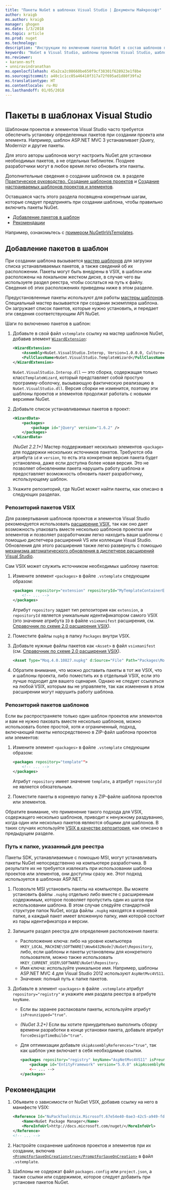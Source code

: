 ```yaml
---
title: "Пакеты NuGet в шаблонах Visual Studio | Документы Майкрософт"
author: kraigb
ms.author: kraigb
manager: ghogen
ms.date: 1/3/2018
ms.topic: article
ms.prod: nuget
ms.technology: 
description: "Инструкции по включению пакетов NuGet в состав шаблонов проектов и элементов Visual Studio."
keywords: "NuGet в Visual Studio, шаблоны проектов Visual Studio, шаблоны элементов Visual Studio, пакеты в шаблонах проектов, пакеты в шаблонах элементов"
ms.reviewer:
- karann-msft
- unniravindranathan
ms.openlocfilehash: 45a2ca2c08660be650f9cf38301f628923e1f8be
ms.sourcegitcommit: a40c1c1cc05a46410f317a72f695ad1d80f39fa2
ms.translationtype: HT
ms.contentlocale: ru-RU
ms.lasthandoff: 01/05/2018
---
```

# <a name="packages-in-visual-studio-templates"></a>Пакеты в шаблонах Visual Studio

Шаблонам проектов и элементов Visual Studio часто требуется обеспечить установку определенных пакетов при создании проекта или элемента. Например, шаблон ASP.NET MVC 3 устанавливает jQuery, Modernizr и другие пакеты.

Для этого авторы шаблонов могут настроить NuGet для установки необходимых пакетов, а не отдельных библиотек. Позднее разработчики могут в любое время легко обновить эти пакеты.

Дополнительные сведения о создании шаблонов см. в разделе [Практическое руководство. Создание шаблонов проектов](/visualstudio/ide/how-to-create-project-templates) и [Создание настраиваемых шаблонов проектов и элементов](/visualstudio/extensibility/creating-custom-project-and-item-templates).

Оставшаяся часть этого раздела посвящена конкретным шагам, которые следует предпринять при создании шаблона, чтобы правильно включить пакеты NuGet.

- [Добавление пакетов в шаблон](#adding-packages-to-a-template)
- [Рекомендации](#best-practices)

Например, ознакомьтесь с [примером NuGetInVsTemplates](https://bitbucket.org/marcind/nugetinvstemplates).

## <a name="adding-packages-to-a-template"></a>Добавление пакетов в шаблон

При создании шаблона вызывается [мастер шаблонов](/visualstudio/extensibility/how-to-use-wizards-with-project-templates) для загрузки списка устанавливаемых пакетов, а также сведений об их расположении. Пакеты могут быть внедрены в VSIX, в шаблон или расположены на локальном жестком диске, в случае чего вы используете раздел реестра, чтобы сослаться на путь к файлу. Сведения об этих расположениях приведены ниже в этом разделе.

Предустановленные пакеты используют для работы [мастеры шаблонов](/visualstudio/extensibility/how-to-use-wizards-with-project-templates). Специальный мастер вызывается при создании экземпляра шаблона. Он загружает список пакетов, которые нужно установить, и передает эти сведения соответствующим API NuGet.

Шаги по включению пакетов в шаблон:

1. Добавьте в свой файл `vstemplate` ссылку на мастер шаблонов NuGet, добавив элемент [`WizardExtension`](/visualstudio/extensibility/wizardextension-element-visual-studio-templates):

    ```xml
    <WizardExtension>
        <Assembly>NuGet.VisualStudio.Interop, Version=1.0.0.0, Culture=neutral, PublicKeyToken=b03f5f7f11d50a3a</Assembly>
        <FullClassName>NuGet.VisualStudio.TemplateWizard</FullClassName>
    </WizardExtension>
    ```

    `NuGet.VisualStudio.Interop.dll` — это сборка, содержащая только класс`TemplateWizard`, который представляет собой простую программу-оболочку, вызывающую фактическую реализацию в `NuGet.VisualStudio.dll`. Версия сборки не изменится, поэтому эти шаблоны проектов и элементов продолжат работать с новыми версиями NuGet.

1. Добавьте список устанавливаемых пакетов в проект:

    ```xml
    <WizardData>
        <packages>
            <package id="jQuery" version="1.6.2" />
        </packages>
    </WizardData>
    ```

    *(NuGet 2.2.1+)*  Мастер поддерживает несколько элементов `<package>` для поддержки нескольких источников пакетов. Требуются оба атрибута `id` и `version`, то есть эта конкретная версия пакета будет установлена, даже если доступна более новая версия. Это не позволяет обновлениям пакета нарушить работу шаблона и предоставляет возможность обновить пакет разработчику, использующему шаблон.

1. Укажите репозиторий, где NuGet может найти пакеты, как описано в следующих разделах.

### <a name="vsix-package-repository"></a>Репозиторий пакетов VSIX

Для развертывания шаблонов проектов и элементов Visual Studio рекомендуется использовать [расширение VSIX](/visualstudio/extensibility/shipping-visual-studio-extensions), так как оно дает возможность упаковать вместе несколько шаблонов проектов или элементов и позволяет разработчикам легко находить ваши шаблоны с помощью диспетчера расширений VS или коллекции Visual Studio. Обновления для этого расширения также легко развернуть с помощью [механизма автоматического обновления в диспетчере расширений Visual Studio](/visualstudio/extensibility/how-to-update-a-visual-studio-extension).

Сам VSIX может служить источником необходимых шаблону пакетов:

1. Измените элемент `<packages>` в файле `.vstemplate` следующим образом:

    ```xml
    <packages repository="extension" repositoryId="MyTemplateContainerExtensionId">
        <!-- ... -->
    </packages>
    ```

    Атрибут `repository` задает тип репозитория как `extension`, а `repositoryId` является уникальным идентификатором самого VSIX (это значение атрибута `ID` в файле `vsixmanifest` расширения, см. [Справочник по схеме 2.0 расширения VSIX](/visualstudio/extensibility/vsix-extension-schema-2-0-reference)).

1. Поместите файлы `nupkg` в папку `Packages` внутри VSIX.

1. Добавьте нужные файлы пакетов как `<Asset>` в файл `vsixmanifest` (см. [Справочник по схеме 2.0 расширения VSIX](/visualstudio/extensibility/vsix-extension-schema-2-0-reference)).

    ```xml
    <Asset Type="Moq.4.0.10827.nupkg" d:Source="File" Path="Packages\Moq.4.0.10827.nupkg" d:VsixSubPath="Packages" />
    ```

1. Обратите внимание, что можно доставить пакеты в тот же VSIX, что и шаблоны проекта, либо поместить их в отдельный VSIX, если это лучше подходит для вашего сценария. Однако не следует ссылаться на любой VSIX, которым вы не управляете, так как изменения в этом расширении могут нарушить работу шаблона.

### <a name="template-package-repository"></a>Репозиторий пакетов шаблонов

Если вы распространяете только один шаблон проектов или элементов и вам не нужно паковать вместе несколько шаблонов, можно использовать более простой, хотя и ограниченный, подход, включающий пакеты непосредственно в ZIP-файл шаблона проектов или элементов:

1. Измените элемент `<packages>` в файле `.vstemplate` следующим образом:

    ```xml
    <packages repository="template"">
        <!-- ... -->
    </packages>
    ```

    Атрибут `repository` имеет значение `template`, а атрибут `repositoryId` не является обязательным.

1. Поместите пакеты в корневую папку в ZIP-файле шаблона проектов или элементов.

Обратите внимание, что применение такого подхода для VSIX, содержащего несколько шаблонов, приводит к ненужному раздуванию, когда один или несколько пакетов являются общими для шаблонов. В таких случаях используйте [VSIX в качестве репозитория](#vsix-package-repository), как описано в предыдущем разделе.

### <a name="registry-specified-folder-path"></a>Путь к папке, указанный для реестра

Пакеты SDK, устанавливаемые с помощью MSI, могут устанавливать пакеты NuGet непосредственно на компьютере разработчика. В результате их не требуется извлекать при использовании шаблона проектов или элементов, они доступны сразу же. Этот подход используется в шаблонах ASP.NET.

1. Позвольте MSI установить пакеты на компьютере. Вы можете установить файлы `.nupkg` отдельно либо вместе с расширенным содержимым, которое позволяет пропустить один из шагов при использовании шаблона. В этом случае следуйте стандартной структуре папок NuGet, когда файлы `.nupkg` находятся в корневой папке, а каждый пакет имеет вложенную папку, имя которой состоит из пары идентификатора и версии.

1. Запишите раздел реестра для определения расположения пакета:

    - Расположение ключа: либо на уровне компьютера `HKEY_LOCAL_MACHINE\SOFTWARE[\Wow6432Node]\NuGet\Repository`, либо, если шаблоны и пакеты установлены для конкретного пользователя, можно также использовать `HKEY_CURRENT_USER\SOFTWARE\NuGet\Repository`.
    - Имя ключа: используйте уникальное имя. Например, шаблоны ASP.NET MVC 4 для Visual Studio 2012 используют `AspNetMvc4VS11`.
    - Значения: полный путь к папке пакетов.

1. Добавьте в элемент `<packages>` в файле `.vstemplate` атрибут `repository="registry"` и укажите имя раздела реестра в атрибуте `keyName`.

    - Если вы заранее распаковали пакеты, используйте атрибут `isPreunzipped="true"`.
    - *(NuGet 3.2+)* Если вы хотите принудительно выполнить сборку времени разработки в конце установки пакета, добавьте атрибут `forceDesignTimeBuild="true"`.
    - Для оптимизации добавьте `skipAssemblyReferences="true"`, так как шаблон уже включает в себя необходимые ссылки.

        ```xml
        <packages repository="registry" keyName="AspNetMvc4VS11" isPreunzipped="true">
            <package id="EntityFramework" version="5.0.0" skipAssemblyReferences="true" />
            <-- ... -->
        </packages>
        ```

## <a name="best-practices"></a>Рекомендации

1. Объявите о зависимости от NuGet VSIX, добавив ссылку на него в манифесте VSIX:

    ```xml
    <Reference Id="NuPackToolsVsix.Microsoft.67e54e40-0ae3-42c5-a949-fddf5739e7a5" MinVersion="1.7.30402.9028">
        <Name>NuGet Package Manager</Name>
        <MoreInfoUrl>http://docs.microsoft.com/nuget/</MoreInfoUrl>
    </Reference>
    <!-- ... -->
    ```

1. Настройте сохранение шаблонов проектов и элементов при их создании, включив [`<PromptForSaveOnCreation>true</PromptForSaveOnCreation>`](/visualstudio/extensibility/promptforsaveoncreation-element-visual-studio-templates) в файл `.vstemplate`.

1. Шаблоны не содержат файл `packages.config` или `project.json`, а также ссылки или содержимое, которое следует добавить при установке пакетов NuGet.

